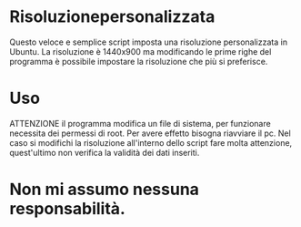 # Risoluzionepersonalizzata

Questo veloce e semplice script imposta una risoluzione personalizzata in Ubuntu. La risoluzione è 1440x900 ma modificando le prime righe del programma è possibile impostare la risoluzione che più si preferisce.


# Uso

ATTENZIONE il programma modifica un file di sistema, per funzionare necessita dei permessi di root. 
Per avere effetto bisogna riavviare il pc.
Nel caso si modifichi la risoluzione all'interno dello script fare molta attenzione, quest'ultimo non verifica la validità dei dati inseriti.

# Non mi assumo nessuna responsabilità. 